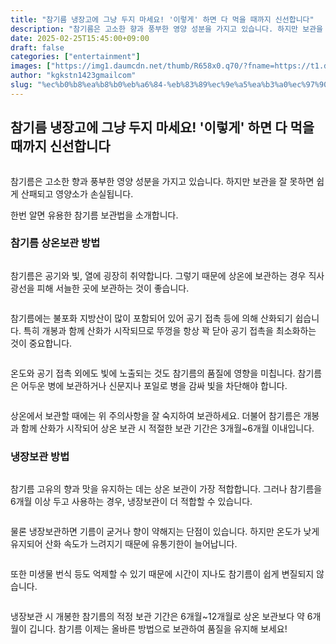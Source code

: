 ```yaml
---
title: "참기름 냉장고에 그냥 두지 마세요! '이렇게' 하면 다 먹을 때까지 신선합니다"
description: "참기름은 고소한 향과 풍부한 영양 성분을 가지고 있습니다. 하지만 보관을 잘 못하면 쉽게 산패되고 영양소가 손실됩니다."
date: 2025-02-25T15:45:00+09:00
draft: false
categories: ["entertainment"]
images: ["https://img1.daumcdn.net/thumb/R658x0.q70/?fname=https://t1.daumcdn.net/news/202502/26/tenbody/20250226070002557kxfo.jpg", "https://img2.daumcdn.net/thumb/R658x0.q70/?fname=https://t1.daumcdn.net/news/202502/26/tenbody/20250226070002906nrym.jpg", "https://img3.daumcdn.net/thumb/R658x0.q70/?fname=https://t1.daumcdn.net/news/202502/26/tenbody/20250226070003062nldd.jpg", "https://img1.daumcdn.net/thumb/R658x0.q70/?fname=https://t1.daumcdn.net/news/202502/26/tenbody/20250226070003266ddpx.jpg", "https://img3.daumcdn.net/thumb/R658x0.q70/?fname=https://t1.daumcdn.net/news/202502/26/tenbody/20250226070003464rrej.jpg"]
author: "kgkstn1423gmailcom"
slug: "%ec%b0%b8%ea%b8%b0%eb%a6%84-%eb%83%89%ec%9e%a5%ea%b3%a0%ec%97%90-%ea%b7%b8%eb%83%a5-%eb%91%90%ec%a7%80-%eb%a7%88%ec%84%b8%ec%9a%94-%ec%9d%b4%eb%a0%87%ea%b2%8c-%ed%95%98%eb%a9%b4-%eb%8b%a4"
---
```


<h2 >참기름 냉장고에 그냥 두지 마세요! '이렇게' 하면 다 먹을 때까지 신선합니다</h2> <figure ><img src="https://img1.daumcdn.net/thumb/R658x0.q70/?fname=https://t1.daumcdn.net/news/202502/26/tenbody/20250226070002557kxfo.jpg" alt=""/></figure> <p>참기름은 고소한 향과 풍부한 영양 성분을 가지고 있습니다. 하지만 보관을 잘 못하면 쉽게 산패되고 영양소가 손실됩니다.</p> <p>한번 알면 유용한 참기름 보관법을 소개합니다.</p> <h3 >참기름 상온보관 방법</h3> <figure ><img src="https://img2.daumcdn.net/thumb/R658x0.q70/?fname=https://t1.daumcdn.net/news/202502/26/tenbody/20250226070002906nrym.jpg" alt=""/></figure> <p>참기름은 공기와 빛, 열에 굉장히 취약합니다. 그렇기 때문에 상온에 보관하는 경우 직사광선을 피해 서늘한 곳에 보관하는 것이 좋습니다.</p> <figure ><img src="https://img3.daumcdn.net/thumb/R658x0.q70/?fname=https://t1.daumcdn.net/news/202502/26/tenbody/20250226070003062nldd.jpg" alt=""/></figure> <p>참기름에는 불포화 지방산이 많이 포함되어 있어 공기 접촉 등에 의해 산화되기 쉽습니다. 특히 개봉과 함께 산화가 시작되므로 뚜껑을 항상 꽉 닫아 공기 접촉을 최소화하는 것이 중요합니다.</p> <figure ><img src="https://img1.daumcdn.net/thumb/R658x0.q70/?fname=https://t1.daumcdn.net/news/202502/26/tenbody/20250226070003266ddpx.jpg" alt=""/></figure> <p>온도와 공기 접촉 외에도 빛에 노출되는 것도 참기름의 품질에 영향을 미칩니다. 참기름은 어두운 병에 보관하거나 신문지나 포일로 병을 감싸 빛을 차단해야 합니다.</p> <figure ><img src="https://img3.daumcdn.net/thumb/R658x0.q70/?fname=https://t1.daumcdn.net/news/202502/26/tenbody/20250226070003464rrej.jpg" alt=""/></figure> <p>상온에서 보관할 때에는 위 주의사항을 잘 숙지하여 보관하세요. 더불어 참기름은 개봉과 함께 산화가 시작되어 상온 보관 시 적절한 보관 기간은 3개월~6개월 이내입니다.</p> <h3 >냉장보관 방법</h3> <figure ><img src="https://img4.daumcdn.net/thumb/R658x0.q70/?fname=https://t1.daumcdn.net/news/202502/26/tenbody/20250226070003669adit.jpg" alt=""/></figure> <p>참기름 고유의 향과 맛을 유지하는 데는 상온 보관이 가장 적합합니다. 그러나 참기름을 6개월 이상 두고 사용하는 경우, 냉장보관이 더 적합할 수 있습니다.</p> <figure ><img src="https://img3.daumcdn.net/thumb/R658x0.q70/?fname=https://t1.daumcdn.net/news/202502/26/tenbody/20250226070003842bpaf.jpg" alt=""/></figure> <p>물론 냉장보관하면 기름이 굳거나 향이 약해지는 단점이 있습니다. 하지만 온도가 낮게 유지되어 산화 속도가 느려지기 때문에 유통기한이 늘어납니다.</p> <figure ><img src="https://img1.daumcdn.net/thumb/R658x0.q70/?fname=https://t1.daumcdn.net/news/202502/26/tenbody/20250226070004041osfi.jpg" alt=""/></figure> <p>또한 미생물 번식 등도 억제할 수 있기 때문에 시간이 지나도 참기름이 쉽게 변질되지 않습니다.</p> <figure ><img src="https://img2.daumcdn.net/thumb/R658x0.q70/?fname=https://t1.daumcdn.net/news/202502/26/tenbody/20250226070004272oxal.jpg" alt=""/></figure> <p>냉장보관 시 개봉한 참기름의 적정 보관 기간은 6개월~12개월로 상온 보관보다 약 6개월이 깁니다. 참기름 이제는 올바른 방법으로 보관하여 품질을 유지해 보세요!</p>
